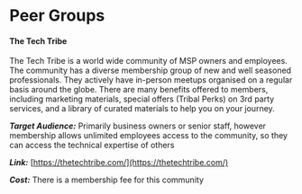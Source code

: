 # Peer Groups

#### The Tech Tribe

The Tech Tribe is a world wide community of MSP owners and employees. The community has a diverse membership group of new and well seasoned professionals. They actively have in-person meetups organised on a regular basis around the globe. There are many benefits offered to members, including marketing materials, special offers (Tribal Perks) on 3rd party services, and a library of curated materials to help you on your journey.

***Target Audience:*** Primarily business owners or senior staff, however membership allows unlimited employees access to the community, so they can access the technical expertise of others

***Link:*** [https://thetechtribe.com/](https://thetechtribe.com/)

***Cost:*** There is a membership fee for this community